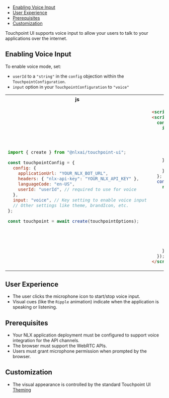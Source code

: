 - [Enabling Voice Input](#enabling-voice-input)
- [User Experience](#user-experience)
- [Prerequisites](#prerequisites)
- [Customization](#customization)

Touchpoint UI supports voice input to allow your users to talk to your applications over the internet.

## Enabling Voice Input

To enable voice mode, set:

- `userId` to a `"string"` in the `config` objection within the `TouchpointConfiguration`.
- `input` option in your `TouchpointConfiguration` to `"voice"`

<table>
<tr><th>js</th><th>html</th></tr>
<tr>
<td>

```javascript
import { create } from "@nlxai/touchpoint-ui";

const touchpointConfig = {
  config: {
    applicationUrl: "YOUR_NLX_BOT_URL",
    headers: { "nlx-api-key": "YOUR_NLX_API_KEY" },
    languageCode: "en-US",
    userId: "userId", // required to use for voice
  },
  input: "voice", // Key setting to enable voice input
  // Other settings like theme, brandIcon, etc.
};

const touchpoint = await create(touchpointOptions);
```
</td>
<td>

```html
<script defer src="https://unpkg.com/@nlxai/touchpoint-ui/lib/index.umd.js"></script>
<script>
  const contentLoaded = () => {
    if (document.readyState === "loading") {
      return new Promise((resolve) => {
        window.addEventListener("DOMContentLoaded", () => {
          resolve();
        });
      });
    } else {
      return Promise.resolve();
    }
  };
  contentLoaded().then(() => {
    return nlxai.touchpointUi.create({
      config: {
        applicationUrl: "REPLACE_WITH_APPLICATION_URL",
        headers: {
          "nlx-api-key": "REPLACE_WITH_API_KEY"
        },
        languageCode: "en-US",
        userId: "REPLACE_WITH_USER_ID"
      },
      colorMode: "dark",
      input: "voice",
      theme: {"fontFamily":"\"Neue Haas Grotesk\", sans-serif","accent":"#AECAFF"}
    })
  }); 
</script>
```
</td>
</tr>
<table>


## User Experience

- The user clicks the microphone icon to start/stop voice input.
- Visual cues (like the `Ripple` animation) indicate when the application is speaking or listening.

## Prerequisites

- Your NLX application deployment must be configured to support voice integration for the API channels.
- The browser must support the WebRTC APIs.
- Users must grant microphone permission when prompted by the browser.

## Customization

- The visual appearance is controlled by the standard Touchpoint UI [Theming](/touchpoint-ui-theming)
